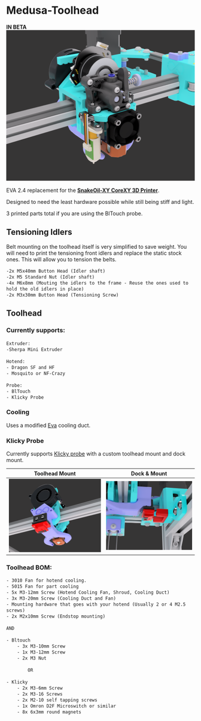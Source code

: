 # Medusa-Toolhead
**__IN BETA__**
![FrontView](/img/frontview.png)

EVA 2.4 replacement for the [**SnakeOil-XY CoreXY 3D Printer**](https://github.com/ChipCE/SnakeOil-XY).

Designed to need the least hardware possible while still being stiff and light.

3 printed parts total if you are using the BlTouch probe.

## Tensioning Idlers
Belt mounting on the toolhead itself is very simplified to save weight. You will need to print the tensioning front idlers and replace the static stock ones. This will allow you to tension the belts.

	-2x M5x40mm Button Head (Idler shaft)
	-2x M5 Standard Nut (Idler shaft)
	-4x M6x8mm (Mouting the idlers to the frame - Reuse the ones used to hold the old idlers in place)
	-2x M3x30mm Button Head (Tensioning Screw)
## Toolhead

### Currently supports:

	Extruder:
	-Sherpa Mini Extruder
	
	Hotend:
	- Dragon SF and HF
	- Mosquito or NF-Crazy
	
	Probe:
	- BlTouch
	- Klicky Probe
	
### Cooling 
Uses a modified [Eva](https://github.com/EVA-3D/eva-main) cooling duct.

### Klicky Probe
 Currently supports [Klicky probe](https://github.com/jlas1/Klicky-Probe) with a custom toolhead mount and dock mount.

Toolhead Mount            |  Dock & Mount
:-------------------------:|:-------------------------:
![backview_klicky](/img/backview_klicky.png)  |  ![mount_klicky](/img/mountview_klicky.png)

### Toolhead BOM: 

	- 3010 Fan for hotend cooling.
	- 5015 Fan for part cooling
	- 5x M3-12mm Screw (Hotend Cooling Fan, Shroud, Cooling Duct)
	- 3x M3-20mm Screw (Cooling Duct and Fan) 
	- Mounting hardware that goes with your hotend (Usually 2 or 4 M2.5 screws)
	- 2x M2x10mm Screw (Endstop mounting)
	
	AND
	
	- Bltouch
		- 3x M3-10mm Screw
		- 1x M3-12mm Screw
		- 2x M3 Nut
		
			OR
			
	- Klicky
		- 2x M3-6mm Screw
		- 2x M3-16 Screws
		- 2x M2-10 self tapping screws
		- 1x Omron D2F Microswitch or similar
		- 8x 6x3mm round magnets
		
		

	
